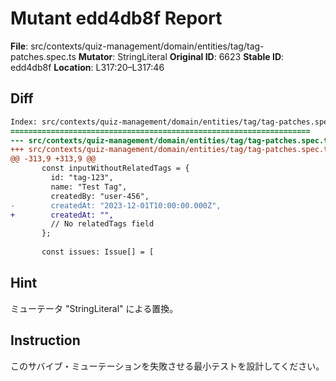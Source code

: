 # Mutant edd4db8f Report

**File**: src/contexts/quiz-management/domain/entities/tag/tag-patches.spec.ts
**Mutator**: StringLiteral
**Original ID**: 6623
**Stable ID**: edd4db8f
**Location**: L317:20–L317:46

## Diff

```diff
Index: src/contexts/quiz-management/domain/entities/tag/tag-patches.spec.ts
===================================================================
--- src/contexts/quiz-management/domain/entities/tag/tag-patches.spec.ts	original
+++ src/contexts/quiz-management/domain/entities/tag/tag-patches.spec.ts	mutated #6623
@@ -313,9 +313,9 @@
       const inputWithoutRelatedTags = {
         id: "tag-123",
         name: "Test Tag",
         createdBy: "user-456",
-        createdAt: "2023-12-01T10:00:00.000Z",
+        createdAt: "",
         // No relatedTags field
       };
 
       const issues: Issue[] = [
```

## Hint

ミューテータ "StringLiteral" による置換。

## Instruction

このサバイブ・ミューテーションを失敗させる最小テストを設計してください。
